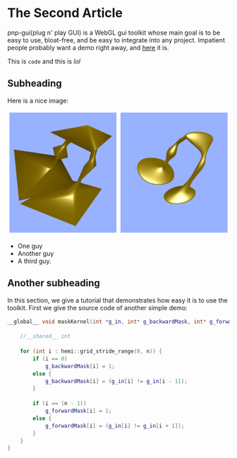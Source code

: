 # The Second Article

pnp-gui(plug n' play GUI) is a WebGL gui toolkit whose main goal is to be easy to use, bloat-free, and be easy to
integrate into any project. Impatient people probably want a demo right away,
and [here](https://github.com/Erkaman/pnp-gui#demo) it is.

This is `code` and this is *lol*

## Subheading

Here is a nice image:

![alt text](../img/test/subdivide.png "Logo Title Text 1")

* One guy
* Another guy
* A third guy.

## Another subheading

In this section, we give a tutorial that demonstrates how easy it is to use
the toolkit. First we give the source code of another simple demo:

```C++
__global__ void maskKernel(int *g_in, int* g_backwardMask, int* g_forwardMask, int n) {

    //__shared__ int

    for (int i : hemi::grid_stride_range(0, n)) {
        if (i == 0)
            g_backwardMask[i] = 1;
        else {
            g_backwardMask[i] = (g_in[i] != g_in[i - 1]);
        }

        if (i == (n - 1))
            g_forwardMask[i] = 1;
        else {
            g_forwardMask[i] = (g_in[i] != g_in[i + 1]);
        }
    }
}
```
